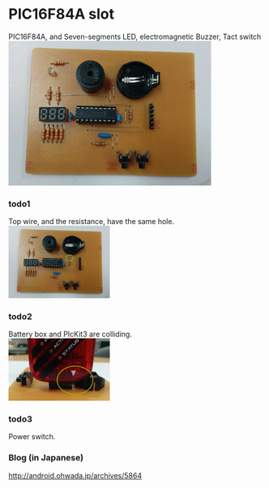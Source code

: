 PIC16F84A slot
===============

PIC16F84A, and Seven-segments LED, electromagnetic Buzzer, Tact switch <br>
<img src="https://raw.githubusercontent.com/ohwada/PIC16F84A/master/docs/slot/pcb_front.png" width="400" />

### todo1
Top wire, and the resistance, have the same hole. <br>
<img src="https://raw.githubusercontent.com/ohwada/PIC16F84A/master/docs/slot/todo1.png" width="200" />

### todo2
Battery box and PIcKit3 are colliding. <br>
<img src="https://raw.githubusercontent.com/ohwada/PIC16F84A/master/docs/slot/todo2.png" width="200" />

### todo3
Power switch. <br>

### Blog (in Japanese)
http://android.ohwada.jp/archives/5864
